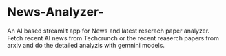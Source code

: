 # News-Analyzer-
An AI based streamlit app for News and latest reserach paper analyzer. 
Fetch recent AI news from Techcrunch or the recent reaserch papers from arxiv and do the detailed analyzis with gemnini models. 
